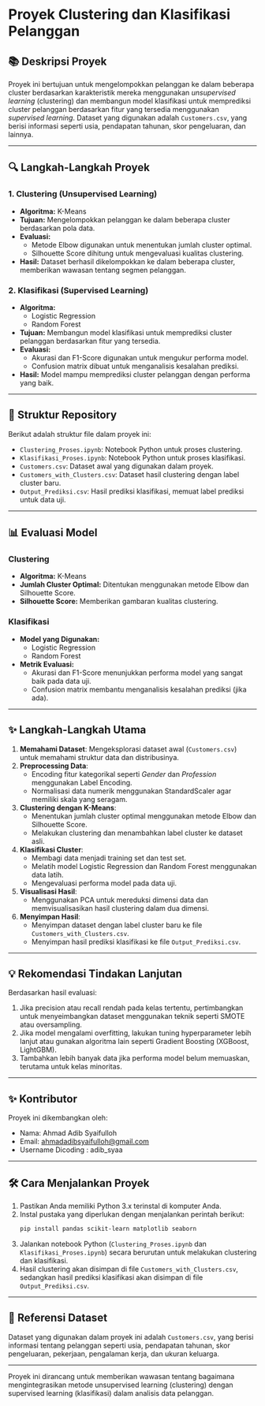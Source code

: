 # Proyek Clustering dan Klasifikasi Pelanggan

## 📚 **Deskripsi Proyek**
Proyek ini bertujuan untuk mengelompokkan pelanggan ke dalam beberapa cluster berdasarkan karakteristik mereka menggunakan *unsupervised learning* (clustering) dan membangun model klasifikasi untuk memprediksi cluster pelanggan berdasarkan fitur yang tersedia menggunakan *supervised learning*. Dataset yang digunakan adalah `Customers.csv`, yang berisi informasi seperti usia, pendapatan tahunan, skor pengeluaran, dan lainnya.

---

## 🔍 **Langkah-Langkah Proyek**

### **1. Clustering (Unsupervised Learning)**
- **Algoritma:** K-Means
- **Tujuan:** Mengelompokkan pelanggan ke dalam beberapa cluster berdasarkan pola data.
- **Evaluasi:** 
  - Metode Elbow digunakan untuk menentukan jumlah cluster optimal.
  - Silhouette Score dihitung untuk mengevaluasi kualitas clustering.
- **Hasil:** Dataset berhasil dikelompokkan ke dalam beberapa cluster, memberikan wawasan tentang segmen pelanggan.

### **2. Klasifikasi (Supervised Learning)**
- **Algoritma:**
  - Logistic Regression
  - Random Forest
- **Tujuan:** Membangun model klasifikasi untuk memprediksi cluster pelanggan berdasarkan fitur yang tersedia.
- **Evaluasi:**
  - Akurasi dan F1-Score digunakan untuk mengukur performa model.
  - Confusion matrix dibuat untuk menganalisis kesalahan prediksi.
- **Hasil:** Model mampu memprediksi cluster pelanggan dengan performa yang baik.

---

## 📁 **Struktur Repository**
Berikut adalah struktur file dalam proyek ini:
- `Clustering_Proses.ipynb`: Notebook Python untuk proses clustering.
- `Klasifikasi_Proses.ipynb`: Notebook Python untuk proses klasifikasi.
- `Customers.csv`: Dataset awal yang digunakan dalam proyek.
- `Customers_with_Clusters.csv`: Dataset hasil clustering dengan label cluster baru.
- `Output_Prediksi.csv`: Hasil prediksi klasifikasi, memuat label prediksi untuk data uji.

---

## 📊 **Evaluasi Model**

### **Clustering**
- **Algoritma:** K-Means
- **Jumlah Cluster Optimal:** Ditentukan menggunakan metode Elbow dan Silhouette Score.
- **Silhouette Score:** Memberikan gambaran kualitas clustering.

### **Klasifikasi**
- **Model yang Digunakan:**
  - Logistic Regression
  - Random Forest
- **Metrik Evaluasi:**
  - Akurasi dan F1-Score menunjukkan performa model yang sangat baik pada data uji.
  - Confusion matrix membantu menganalisis kesalahan prediksi (jika ada).

---

## ✨ **Langkah-Langkah Utama**

1. **Memahami Dataset**: Mengeksplorasi dataset awal (`Customers.csv`) untuk memahami struktur data dan distribusinya.
2. **Preprocessing Data**:
   - Encoding fitur kategorikal seperti *Gender* dan *Profession* menggunakan Label Encoding.
   - Normalisasi data numerik menggunakan StandardScaler agar memiliki skala yang seragam.
3. **Clustering dengan K-Means**:
   - Menentukan jumlah cluster optimal menggunakan metode Elbow dan Silhouette Score.
   - Melakukan clustering dan menambahkan label cluster ke dataset asli.
4. **Klasifikasi Cluster**:
   - Membagi data menjadi training set dan test set.
   - Melatih model Logistic Regression dan Random Forest menggunakan data latih.
   - Mengevaluasi performa model pada data uji.
5. **Visualisasi Hasil**:
   - Menggunakan PCA untuk mereduksi dimensi data dan memvisualisasikan hasil clustering dalam dua dimensi.
6. **Menyimpan Hasil**:
   - Menyimpan dataset dengan label cluster baru ke file `Customers_with_Clusters.csv`.
   - Menyimpan hasil prediksi klasifikasi ke file `Output_Prediksi.csv`.

---

## 💡 **Rekomendasi Tindakan Lanjutan**
Berdasarkan hasil evaluasi:
1. Jika precision atau recall rendah pada kelas tertentu, pertimbangkan untuk menyeimbangkan dataset menggunakan teknik seperti SMOTE atau oversampling.
2. Jika model mengalami overfitting, lakukan tuning hyperparameter lebih lanjut atau gunakan algoritma lain seperti Gradient Boosting (XGBoost, LightGBM).
3. Tambahkan lebih banyak data jika performa model belum memuaskan, terutama untuk kelas minoritas.

---

## ✨ **Kontributor**
Proyek ini dikembangkan oleh:
- Nama: Ahmad Adib Syaifulloh
- Email: ahmadadibsyaifulloh@gmail.com
- Username Dicoding : adib_syaa

---

## 🛠️ **Cara Menjalankan Proyek**
1. Pastikan Anda memiliki Python 3.x terinstal di komputer Anda.
2. Instal pustaka yang diperlukan dengan menjalankan perintah berikut:
   ```bash
   pip install pandas scikit-learn matplotlib seaborn
   ```
3. Jalankan notebook Python (`Clustering_Proses.ipynb` dan `Klasifikasi_Proses.ipynb`) secara berurutan untuk melakukan clustering dan klasifikasi.
4. Hasil clustering akan disimpan di file `Customers_with_Clusters.csv`, sedangkan hasil prediksi klasifikasi akan disimpan di file `Output_Prediksi.csv`.

---

## 📂 **Referensi Dataset**
Dataset yang digunakan dalam proyek ini adalah `Customers.csv`, yang berisi informasi tentang pelanggan seperti usia, pendapatan tahunan, skor pengeluaran, pekerjaan, pengalaman kerja, dan ukuran keluarga.

--- 

Proyek ini dirancang untuk memberikan wawasan tentang bagaimana mengintegrasikan metode unsupervised learning (clustering) dengan supervised learning (klasifikasi) dalam analisis data pelanggan.
